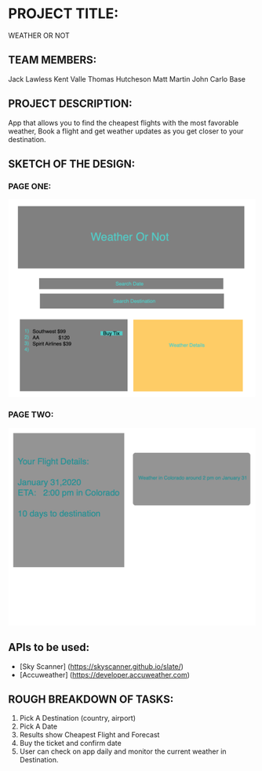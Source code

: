 # PROJECT TITLE:   
WEATHER OR NOT

## TEAM MEMBERS:
Jack Lawless
Kent Valle
Thomas Hutcheson
Matt Martin
John Carlo Base

## PROJECT DESCRIPTION:

App that allows you to find the cheapest flights with the  most favorable weather, Book a flight and get weather updates as you get closer to your destination. 

## SKETCH OF THE DESIGN:

### PAGE ONE:
!["First Page"](https://github.com/KentValle1/Weather-Or-Not/blob/matt/docs/img/first_page.png?raw=true)

### PAGE TWO:
!["Second Page"](https://github.com/KentValle1/Weather-Or-Not/blob/matt/docs/img/second_page.png?raw=true)

## APIs to be used:
* [Sky Scanner] (https://skyscanner.github.io/slate/)
* [Accuweather] (https://developer.accuweather.com)

## ROUGH BREAKDOWN OF TASKS:
1. Pick A Destination (country, airport)
2. Pick A Date 
3. Results show Cheapest Flight and Forecast 
4. Buy the ticket and confirm date
5. User can check on app daily and monitor the current weather in Destination.

